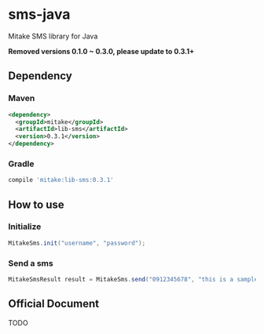 # sms-java

Mitake SMS library for Java

**Removed versions 0.1.0 ~ 0.3.0, please update to 0.3.1+**

## Dependency

### Maven

```xml
<dependency>
  <groupId>mitake</groupId>
  <artifactId>lib-sms</artifactId>
  <version>0.3.1</version>
</dependency>
```

### Gradle

```groovy
compile 'mitake:lib-sms:0.3.1'
```

## How to use

### Initialize

```java
MitakeSms.init("username", "password");
```

### Send a sms

```java
MitakeSmsResult result = MitakeSms.send("0912345678", "this is a sample message");
```

## Official Document

TODO
